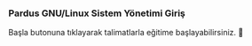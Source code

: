 ### Pardus GNU/Linux Sistem Yönetimi Giriş  
  
Başla butonuna tıklayarak talimatlarla eğitime başlayabilirsiniz. 🚀  

